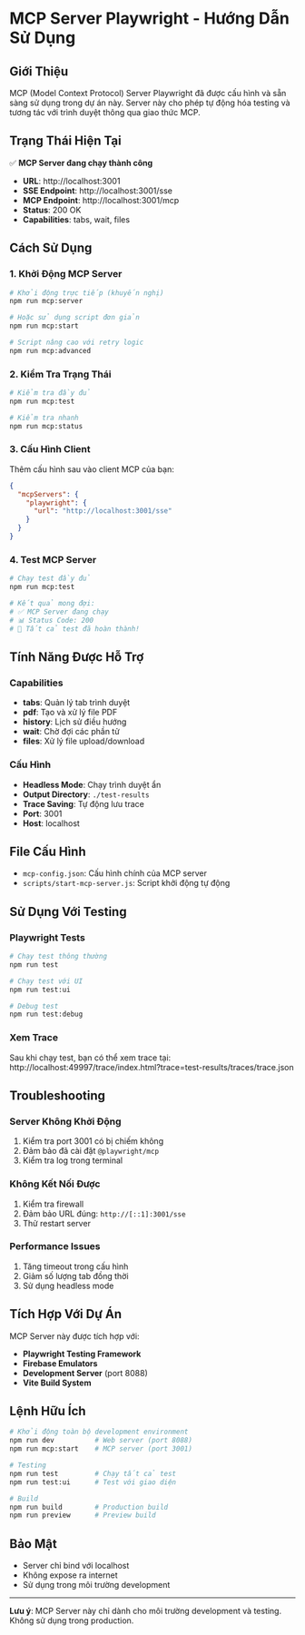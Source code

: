 # MCP Server Playwright - Hướng Dẫn Sử Dụng

## Giới Thiệu
MCP (Model Context Protocol) Server Playwright đã được cấu hình và sẵn sàng sử dụng trong dự án này. Server này cho phép tự động hóa testing và tương tác với trình duyệt thông qua giao thức MCP.

## Trạng Thái Hiện Tại
✅ **MCP Server đang chạy thành công**
- **URL**: http://localhost:3001
- **SSE Endpoint**: http://localhost:3001/sse
- **MCP Endpoint**: http://localhost:3001/mcp
- **Status**: 200 OK
- **Capabilities**: tabs, wait, files

## Cách Sử Dụng

### 1. Khởi Động MCP Server
```bash
# Khởi động trực tiếp (khuyến nghị)
npm run mcp:server

# Hoặc sử dụng script đơn giản
npm run mcp:start

# Script nâng cao với retry logic
npm run mcp:advanced
```

### 2. Kiểm Tra Trạng Thái
```bash
# Kiểm tra đầy đủ
npm run mcp:test

# Kiểm tra nhanh
npm run mcp:status
```

### 3. Cấu Hình Client
Thêm cấu hình sau vào client MCP của bạn:
```json
{
  "mcpServers": {
    "playwright": {
      "url": "http://localhost:3001/sse"
    }
  }
}
```

### 4. Test MCP Server
```bash
# Chạy test đầy đủ
npm run mcp:test

# Kết quả mong đợi:
# ✅ MCP Server đang chạy
# 📊 Status Code: 200
# 🎉 Tất cả test đã hoàn thành!
```

## Tính Năng Được Hỗ Trợ

### Capabilities
- **tabs**: Quản lý tab trình duyệt
- **pdf**: Tạo và xử lý file PDF
- **history**: Lịch sử điều hướng
- **wait**: Chờ đợi các phần tử
- **files**: Xử lý file upload/download

### Cấu Hình
- **Headless Mode**: Chạy trình duyệt ẩn
- **Output Directory**: `./test-results`
- **Trace Saving**: Tự động lưu trace
- **Port**: 3001
- **Host**: localhost

## File Cấu Hình
- `mcp-config.json`: Cấu hình chính của MCP server
- `scripts/start-mcp-server.js`: Script khởi động tự động

## Sử Dụng Với Testing

### Playwright Tests
```bash
# Chạy test thông thường
npm run test

# Chạy test với UI
npm run test:ui

# Debug test
npm run test:debug
```

### Xem Trace
Sau khi chạy test, bạn có thể xem trace tại:
http://localhost:49997/trace/index.html?trace=test-results/traces/trace.json

## Troubleshooting

### Server Không Khởi Động
1. Kiểm tra port 3001 có bị chiếm không
2. Đảm bảo đã cài đặt `@playwright/mcp`
3. Kiểm tra log trong terminal

### Không Kết Nối Được
1. Kiểm tra firewall
2. Đảm bảo URL đúng: `http://[::1]:3001/sse`
3. Thử restart server

### Performance Issues
1. Tăng timeout trong cấu hình
2. Giảm số lượng tab đồng thời
3. Sử dụng headless mode

## Tích Hợp Với Dự Án

MCP Server này được tích hợp với:
- **Playwright Testing Framework**
- **Firebase Emulators**
- **Development Server** (port 8088)
- **Vite Build System**

## Lệnh Hữu Ích

```bash
# Khởi động toàn bộ development environment
npm run dev          # Web server (port 8088)
npm run mcp:start    # MCP server (port 3001)

# Testing
npm run test         # Chạy tất cả test
npm run test:ui      # Test với giao diện

# Build
npm run build        # Production build
npm run preview      # Preview build
```

## Bảo Mật
- Server chỉ bind với localhost
- Không expose ra internet
- Sử dụng trong môi trường development

---
**Lưu ý**: MCP Server này chỉ dành cho môi trường development và testing. Không sử dụng trong production.
